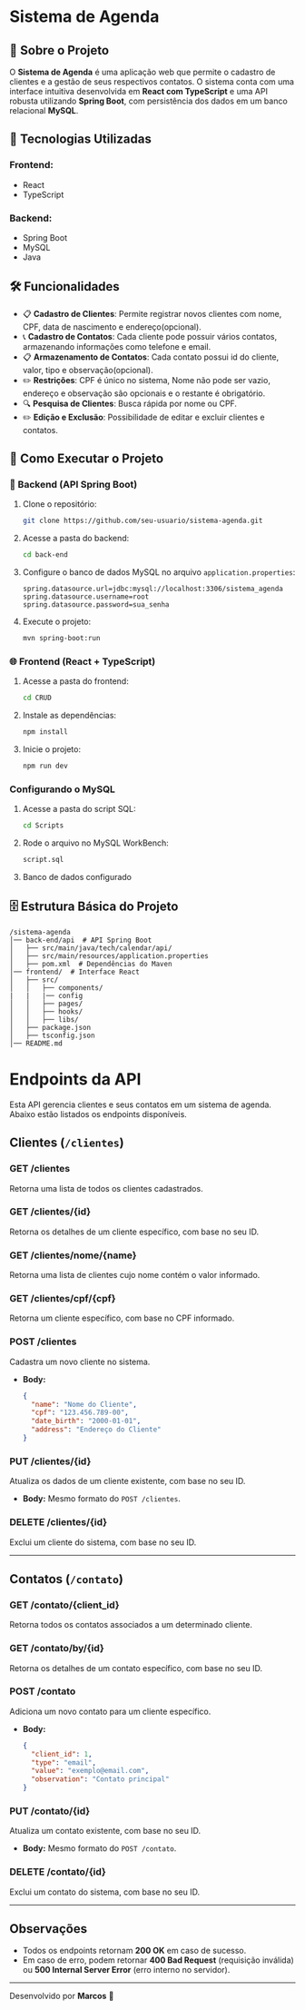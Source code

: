 # Sistema de Agenda

## 📌 Sobre o Projeto
O **Sistema de Agenda** é uma aplicação web que permite o cadastro de clientes e a gestão de seus respectivos contatos. O sistema conta com uma interface intuitiva desenvolvida em **React com TypeScript** e uma API robusta utilizando **Spring Boot**, com persistência dos dados em um banco relacional **MySQL**.

## 🚀 Tecnologias Utilizadas
### Frontend:
- React
- TypeScript

### Backend:
- Spring Boot
- MySQL
- Java

## 🛠 Funcionalidades
- 📋 **Cadastro de Clientes**: Permite registrar novos clientes com nome, CPF, data de nascimento e endereço(opcional).
- 📞 **Cadastro de Contatos**: Cada cliente pode possuir vários contatos, armazenando informações como telefone e email.
- 📋 **Armazenamento de Contatos**: Cada contato possui id do cliente, valor, tipo e observação(opcional).
- ✏️ **Restrições**: CPF é único no sistema, Nome não pode ser vazio, endereço e observação são opcionais e o restante é obrigatório.
- 🔍 **Pesquisa de Clientes**: Busca rápida por nome ou CPF.
- ✏️ **Edição e Exclusão**: Possibilidade de editar e excluir clientes e contatos.

## 🎯 Como Executar o Projeto
### 🔧 Backend (API Spring Boot)
1. Clone o repositório:
   ```bash
   git clone https://github.com/seu-usuario/sistema-agenda.git
   ```
2. Acesse a pasta do backend:
   ```bash
   cd back-end
   ```
3. Configure o banco de dados MySQL no arquivo `application.properties`:
   ```properties
   spring.datasource.url=jdbc:mysql://localhost:3306/sistema_agenda
   spring.datasource.username=root
   spring.datasource.password=sua_senha
   ```
4. Execute o projeto:
   ```bash
   mvn spring-boot:run
   ```

### 🌐 Frontend (React + TypeScript)
1. Acesse a pasta do frontend:
   ```bash
   cd CRUD
   ```
2. Instale as dependências:
   ```bash
   npm install
   ```
3. Inicie o projeto:
   ```bash
   npm run dev
   ```

### Configurando o MySQL
1. Acesse a pasta do script SQL:
   ```bash
   cd Scripts
   ```
2. Rode o arquivo no MySQL WorkBench:
    ```bash
   script.sql
   ```
3. Banco de dados configurado

## 🗄 Estrutura Básica do Projeto
```
/sistema-agenda
│── back-end/api  # API Spring Boot
│   ├── src/main/java/tech/calendar/api/
│   ├── src/main/resources/application.properties
│   ├── pom.xml  # Dependências do Maven
│── frontend/  # Interface React
│   ├── src/
│   │   ├── components/
|   |   |── config
│   │   ├── pages/
│   │   ├── hooks/
│   │   ├── libs/
│   ├── package.json
│   ├── tsconfig.json
│── README.md
```
# Endpoints da API

Esta API gerencia clientes e seus contatos em um sistema de agenda. Abaixo estão listados os endpoints disponíveis.

## **Clientes** (`/clientes`)

### **GET /clientes**
Retorna uma lista de todos os clientes cadastrados.

### **GET /clientes/{id}**
Retorna os detalhes de um cliente específico, com base no seu ID.

### **GET /clientes/nome/{name}**
Retorna uma lista de clientes cujo nome contém o valor informado.

### **GET /clientes/cpf/{cpf}**
Retorna um cliente específico, com base no CPF informado.

### **POST /clientes**
Cadastra um novo cliente no sistema.
- **Body:**
  ```json
  {
    "name": "Nome do Cliente",
    "cpf": "123.456.789-00",
    "date_birth": "2000-01-01",
    "address": "Endereço do Cliente"
  }
  ```

### **PUT /clientes/{id}**
Atualiza os dados de um cliente existente, com base no seu ID.
- **Body:** Mesmo formato do `POST /clientes`.

### **DELETE /clientes/{id}**
Exclui um cliente do sistema, com base no seu ID.

---

## **Contatos** (`/contato`)

### **GET /contato/{client_id}**
Retorna todos os contatos associados a um determinado cliente.

### **GET /contato/by/{id}**
Retorna os detalhes de um contato específico, com base no seu ID.

### **POST /contato**
Adiciona um novo contato para um cliente específico.
- **Body:**
  ```json
  {
    "client_id": 1,
    "type": "email",
    "value": "exemplo@email.com",
    "observation": "Contato principal"
  }
  ```

### **PUT /contato/{id}**
Atualiza um contato existente, com base no seu ID.
- **Body:** Mesmo formato do `POST /contato`.

### **DELETE /contato/{id}**
Exclui um contato do sistema, com base no seu ID.

---

## **Observações**
- Todos os endpoints retornam **200 OK** em caso de sucesso.
- Em caso de erro, podem retornar **400 Bad Request** (requisição inválida) ou **500 Internal Server Error** (erro interno no servidor).
---

Desenvolvido por **Marcos** 🚀

